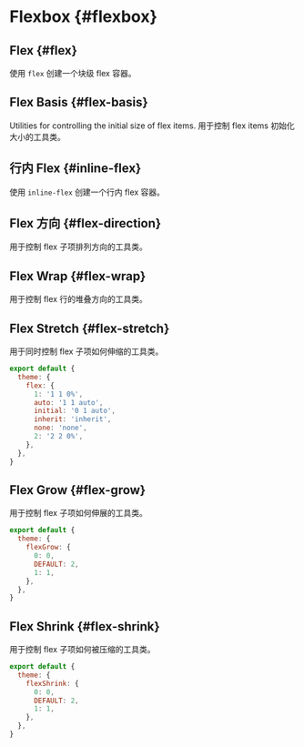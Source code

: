 # Flexbox {#flexbox}

## Flex {#flex}

使用 `flex` 创建一个块级 flex 容器。

<PlaygroundWithVariants
  variant='flex'
  :variants="[]"
  :nested='true'
  fixed='pt-20'
  appended='rounded-md bg-teal-500 bg-teal-100 p-2 space-x-2 w-6 h-6'
  html='&lt;div class="{class} bg-teal-100 rounded-md p-2 space-x-2"&gt;
&lt;div class="rounded-md bg-teal-500 w-6 h-6"&gt;&lt;/div&gt;
&lt;div class="rounded-md bg-teal-500 w-6 h-6"&gt;&lt;/div&gt;
&lt;div class="rounded-md bg-teal-500 w-6 h-6"&gt;&lt;/div&gt;
&lt;/div&gt;'
/>

## Flex Basis {#flex-basis}

Utilities for controlling the initial size of flex items.
用于控制 flex items 初始化大小的工具类。

<PlaygroundWithVariants
  variant='8'
  :variants="[
    '0', '1', '2', '3', '4', '5', '6', '7', '8', '9', '10', '11', '12', '14', '16', '20', '24', '28', '32', '36', '40',
    '44', '48', '52', '56', '60', '64', '72', '80', '96', 'auto', 'px', '0.5', '1.5', '2.5', '3.5', '1/2', '1/3', '2/3',
    '1/4', '2/4', '3/4', '1/5', '2/5', '3/5', '4/5', '1/6', '2/6', '3/6', '4/6', '5/6', '1/12', '2/12', '3/12', '4/12',
    '5/12', '6/12', '7/12', '8/12', '9/12', '10/12', '11/12', 'full'
  ]"
  prefix="basis"
  :nested='true'
  fixed='pt-20'
  appended='rounded-md bg-teal-500 bg-teal-100 p-2 flex flex-row space-x-2 w-6 h-6'
  html='&lt;div class="bg-teal-100 rounded-md p-2 flex flex-row space-x-2"&gt;
&lt;div class="{class} rounded-md bg-teal-500 w-6 h-6"&gt;&lt;/div&gt;
&lt;div class="{class} rounded-md bg-teal-500 w-6 h-6"&gt;&lt;/div&gt;
&lt;div class="{class} rounded-md bg-teal-500 w-6 h-6"&gt;&lt;/div&gt;
&lt;/div&gt;'
/>

## 行内 Flex {#inline-flex}

使用 `inline-flex` 创建一个行内 flex 容器。

<PlaygroundWithVariants
  variant='inline-flex'
  :variants="[]"
  fixed='pt-20'
  :nested='true'
  appended='rounded-md bg-teal-500 bg-teal-100 p-2 space-x-2 w-6 h-6'
  html='&lt;div class="{class} bg-teal-100 rounded-md p-2 space-x-2"&gt;
&lt;div class="rounded-md bg-teal-500 w-6 h-6"&gt;&lt;/div&gt;
&lt;div class="rounded-md bg-teal-500 w-6 h-6"&gt;&lt;/div&gt;
&lt;div class="rounded-md bg-teal-500 w-6 h-6"&gt;&lt;/div&gt;
&lt;/div&gt;'
/>

## Flex 方向 {#flex-direction}

用于控制 flex 子项排列方向的工具类。

<PlaygroundWithVariants
  variant='row'
  :variants="['row', 'row-reverse', 'col', 'col-reverse']"
  prefix='flex'
  :nested='true'
  fixed='pt-20'
  appended='flex items-center rounded-md bg-teal-500 bg-teal-100 w-6 h-6 bg-red-400 bg-green-400 bg-blue-400 m-1 p-1'
  html='&lt;div class="flex items-center {class} bg-teal-100 rounded-md p-1"&gt;
&lt;div class="rounded-md bg-red-400 w-6 h-6 m-1"&gt;&lt;/div&gt;
&lt;div class="rounded-md bg-green-400 w-6 h-6 m-1"&gt;&lt;/div&gt;
&lt;div class="rounded-md bg-blue-400 w-6 h-6 m-1"&gt;&lt;/div&gt;
&lt;/div&gt;'
/>

## Flex Wrap {#flex-wrap}

用于控制 flex 行的堆叠方向的工具类。

<PlaygroundWithVariants
  variant='wrap'
  :variants="['wrap', 'wrap-reverse', 'nowrap']"
  prefix='flex'
  :nested='true'
  fixed='pt-20'
  appended='flex items-center rounded-md bg-teal-500 bg-teal-100 w-6 h-6 bg-red-400 bg-teal-400 bg-yellow-400 bg-green-400 bg-blue-400 bg-purple-400 m-1 p-1'
  html='&lt;div class="flex items-center {class} bg-teal-100 rounded-md p-1"&gt;
&lt;div class="rounded-md bg-red-400 w-6 h-6 m-1"&gt;&lt;/div&gt;
&lt;div class="rounded-md bg-yellow-400 w-6 h-6 m-1"&gt;&lt;/div&gt;
&lt;div class="rounded-md bg-green-400 w-6 h-6 m-1"&gt;&lt;/div&gt;
&lt;div class="rounded-md bg-teal-400 w-6 h-6 m-1"&gt;&lt;/div&gt;
&lt;div class="rounded-md bg-blue-400 w-6 h-6 m-1"&gt;&lt;/div&gt;
&lt;div class="rounded-md bg-purple-400 w-6 h-6 m-1"&gt;&lt;/div&gt;
&lt;/div&gt;'
/>

## Flex Stretch {#flex-stretch}

用于同时控制 flex 子项如何伸缩的工具类。

<PlaygroundWithVariants
  variant='1'
  :variants="['1', 'auto', 'initial', 'none']"
  prefix='flex'
  :nested='true'
  fixed='pt-20'
  appended='flex items-center rounded-md bg-teal-500 bg-teal-100 w-6 h-6 bg-red-400 bg-green-400 bg-blue-400 m-1 p-1'
  html='&lt;div class="flex items-center bg-teal-100 rounded-md p-1"&gt;
&lt;div class="rounded-md bg-red-400 w-6 h-6 m-1"&gt;&lt;/div&gt;
&lt;div class="{class} rounded-md bg-green-400 w-6 h-6 m-1"&gt;&lt;/div&gt;
&lt;div class="rounded-md bg-blue-400 w-6 h-6 m-1"&gt;&lt;/div&gt;
&lt;/div&gt;'
/>

<Customizing>

```js windi.config.js
export default {
  theme: {
    flex: {
      1: '1 1 0%',
      auto: '1 1 auto',
      initial: '0 1 auto',
      inherit: 'inherit',
      none: 'none',
      2: '2 2 0%',
    },
  },
}
```

</Customizing>

## Flex Grow {#flex-grow}

用于控制 flex 子项如何伸展的工具类。

<PlaygroundWithVariants
  variant='grow-0'
  :variants="['grow-0', 'grow']"
  prefix='flex'
  :nested='true'
  fixed='pt-20'
  appended='flex items-center rounded-md bg-teal-500 bg-teal-100 w-6 h-6 bg-red-400 bg-green-400 bg-blue-400 m-1 p-1'
  html='&lt;div class="flex items-center bg-teal-100 rounded-md p-1"&gt;
&lt;div class="rounded-md bg-red-400 w-6 h-6 m-1"&gt;&lt;/div&gt;
&lt;div class="rounded-md bg-green-400 w-6 h-6 m-1"&gt;&lt;/div&gt;
&lt;div class="{class} rounded-md bg-blue-400 w-6 h-6 m-1"&gt;&lt;/div&gt;
&lt;/div&gt;'
/>

<Customizing>

```js windi.config.js
export default {
  theme: {
    flexGrow: {
      0: 0,
      DEFAULT: 2,
      1: 1,
    },
  },
}
```

</Customizing>

## Flex Shrink {#flex-shrink}

用于控制 flex 子项如何被压缩的工具类。

<PlaygroundWithVariants
  variant='shrink-0'
  :variants="['shrink-0', 'shrink']"
  prefix='flex'
  :nested='true'
  fixed='pt-20'
  appended='flex items-center flex-nowrap rounded-md bg-teal-500 bg-teal-100 w-6 h-6 bg-red-400 bg-teal-400 bg-yellow-400 bg-green-400 bg-blue-400 bg-purple-400 m-1 p-1'
  html='&lt;div class="flex items-center flex-nowrap bg-teal-100 rounded-md p-1"&gt;
&lt;div class="rounded-md bg-red-400 w-6 h-6 m-1"&gt;&lt;/div&gt;
&lt;div class="rounded-md bg-yellow-400 w-6 h-6 m-1"&gt;&lt;/div&gt;
&lt;div class="rounded-md bg-green-400 w-6 h-6 m-1"&gt;&lt;/div&gt;
&lt;div class="rounded-md bg-teal-400 w-6 h-6 m-1"&gt;&lt;/div&gt;
&lt;div class="rounded-md bg-blue-400 w-6 h-6 m-1"&gt;&lt;/div&gt;
&lt;div class="{class} rounded-md bg-purple-400 w-6 h-6 m-1"&gt;&lt;/div&gt;
&lt;/div&gt;'
/>

<Customizing>

```js windi.config.js
export default {
  theme: {
    flexShrink: {
      0: 0,
      DEFAULT: 2,
      1: 1,
    },
  },
}
```

</Customizing>
